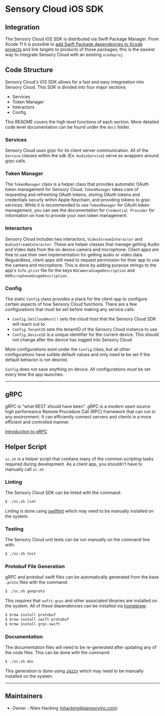 # Sensory Cloud iOS SDK

## Integration

The Sensory Cloud iOS SDK is distributed via Swift Package Manager. From Xcode 11 it is possible to [add Swift Package dependencies to Xcode projects](https://help.apple.com/xcode/mac/current/#/devb83d64851) and link targets to products of those packages; this is the easiest way to integrate Sensory Cloud with an existing `xcodeproj`.

## Code Structure

Sensory Cloud's iOS SDK allows for a fast and easy integreation into Sensory Cloud. This SDK is divided into four major sections

- Services
- Token Manager
- Interactors
- Config

This README covers the high level functions of each section.  More detailed code level documentation can be found under the `docs` folder.

### Services

Sensory Cloud uses grpc for its client server communication. All of the `Service` classes within the sdk (Ex: `AudioService`) serve as wrappers around grpc calls. 

### Token Manager

The `TokenManager` class is a helper class that provides automatic OAuth token management for Sensory Cloud. `TokenManager` takes care of requesting and refreshing OAuth tokens, storing OAuth tokens and credentials securly within Apple Keychain, and providing tokens to grpc services. While it is recommended to use `TokenManager` for OAuth token management, you can see the documentation for `Credential Provider` for information on how to provide your own token management.

### Interactors

Sensory Cloud includes two interactors, `VideoStreamInteractor` and `AudioStreamInteractor`. These are helper classes that manage getting Audio and Video data from the on device camera and microphone. Client apps are free to use their own implementation for getting audio or video data. Reguardless, client apps still need to request permission for their app to use the camera and microphone. This is done by adding purpose strings to the app's `Info.plist` file for the keys `NSCameraUsageDescription` and `NSMicrophoneUsageDescription`.

### Config

The static `Config` class provides a place for the client app to configure certain aspects of how Sensory Cloud functions. There are a few configurations that *must* be set before making any service calls. 

- `Config.SetCloudHost()` sets the cloud host that the Sensory Cloud SDK will reach out to
- `Config.TenantID` sets the tenantID of the Sensory Cloud instance to use
- `Config.DeviceID` is a unique identifier for the current device. This should not change after the device has logged into Sensory Cloud

More configurations exist under the `Config` class, but all other configurations have sutible default values and only need te be set if the default behavior is not desired.

`Config` does not save anything on device. All configurations *must* be set every time the app launches.

---

## gRPC

gRPC is "what REST should have been". gRPC is a modern open source high performance Remote Procedure Call (RPC) framework that can run in any environment. It can efficiently connect servers and clients in a more efficient and controlled manner.

[Introduction to gRPC](https://grpc.io/docs/what-is-grpc/introduction/)

## Helper Script

`sc.sh` is a helper script that contians many of the common scripting tasks required during development. As a client app, you shouldn't have to manually call `sc.sh`

### Linting

The Sensory Cloud SDK can be linted with the command:

```bash
$ ./sc.sh lint
```

Linting is done using [swiftlint](https://github.com/realm/SwiftLint) which may need to be manually installed on the system.

### Testing

The Sensory Cloud unit tests can be run manually on the command line with:

```bash
$ ./sc.sh test
```

### Protobuf File Generation

gRPC and protobuf swift files can be automatically generated from the base `.proto` files with the command:

```bash
$ ./sc.sh genproto
```

This requires that `swfit-grpc` and other associated libraries are installed on the system. All of these dependencies can be installed via [homebrew](https://brew.sh/):

```bash
$ brew install protobuf
$ brew install swift-protobuf
$ brew install grpc-swift
```

### Documentation

The documentation files will need to be re-generated after updating any of the code files. This can be done with the command:

```bash
$ ./sc.sh doc
```

This generation is done using [Jazzy](https://github.com/realm/jazzy) which may need to be manually installed on the system.

---

## Maintainers

- Owner - Niles Hacking (nhacking@sensoryinc.com)
